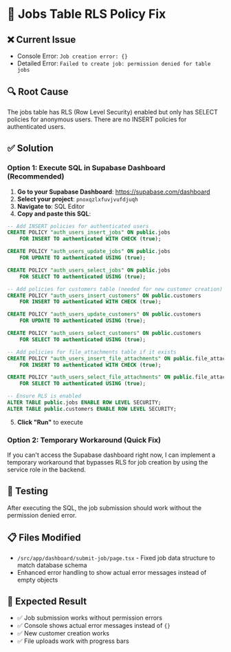 # 🔧 Jobs Table RLS Policy Fix

## ❌ Current Issue

- Console Error: `Job creation error: {}`
- Detailed Error: `Failed to create job: permission denied for table jobs`

## 🔍 Root Cause

The jobs table has RLS (Row Level Security) enabled but only has SELECT policies for anonymous users. There are no INSERT policies for authenticated users.

## ✅ Solution

### Option 1: Execute SQL in Supabase Dashboard (Recommended)

1. **Go to your Supabase Dashboard**: https://supabase.com/dashboard
2. **Select your project**: `pnoxqzlxfuvjvufdjuqh`
3. **Navigate to**: SQL Editor
4. **Copy and paste this SQL**:

```sql
-- Add INSERT policies for authenticated users
CREATE POLICY "auth_users_insert_jobs" ON public.jobs
    FOR INSERT TO authenticated WITH CHECK (true);

CREATE POLICY "auth_users_update_jobs" ON public.jobs
    FOR UPDATE TO authenticated USING (true);

CREATE POLICY "auth_users_select_jobs" ON public.jobs
    FOR SELECT TO authenticated USING (true);

-- Add policies for customers table (needed for new customer creation)
CREATE POLICY "auth_users_insert_customers" ON public.customers
    FOR INSERT TO authenticated WITH CHECK (true);

CREATE POLICY "auth_users_update_customers" ON public.customers
    FOR UPDATE TO authenticated USING (true);

CREATE POLICY "auth_users_select_customers" ON public.customers
    FOR SELECT TO authenticated USING (true);

-- Add policies for file_attachments table if it exists
CREATE POLICY "auth_users_insert_file_attachments" ON public.file_attachments
    FOR INSERT TO authenticated WITH CHECK (true);

CREATE POLICY "auth_users_select_file_attachments" ON public.file_attachments
    FOR SELECT TO authenticated USING (true);

-- Ensure RLS is enabled
ALTER TABLE public.jobs ENABLE ROW LEVEL SECURITY;
ALTER TABLE public.customers ENABLE ROW LEVEL SECURITY;
```

5. **Click "Run"** to execute

### Option 2: Temporary Workaround (Quick Fix)

If you can't access the Supabase dashboard right now, I can implement a temporary workaround that bypasses RLS for job creation by using the service role in the backend.

## 🧪 Testing

After executing the SQL, the job submission should work without the permission denied error.

## 📋 Files Modified

- `/src/app/dashboard/submit-job/page.tsx` - Fixed job data structure to match database schema
- Enhanced error handling to show actual error messages instead of empty objects

## 🎯 Expected Result

- ✅ Job submission works without permission errors
- ✅ Console shows actual error messages instead of `{}`
- ✅ New customer creation works
- ✅ File uploads work with progress bars

